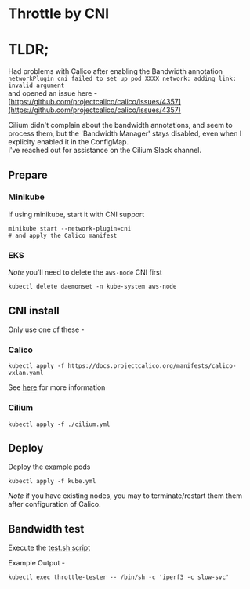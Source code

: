 # Throttle by CNI

# TLDR;

Had problems with Calico after enabling the Bandwidth annotation    
`networkPlugin cni failed to set up pod XXXX network: adding link: invalid argument`  
and opened an issue here -  
[https://github.com/projectcalico/calico/issues/4357](https://github.com/projectcalico/calico/issues/4357)  

Cilium didn't complain about the bandwidth annotations, and seem to process them, but the 'Bandwidth Manager' stays disabled, even when I explicity enabled it in the ConfigMap.  
I've reached out for assistance on the Cilium Slack channel.  

## Prepare 

### Minikube

If using minikube, start it with CNI support  

```
minikube start --network-plugin=cni 
# and apply the Calico manifest
```


### EKS 

*Note* you'll need to delete the `aws-node` CNI first   

```
kubectl delete daemonset -n kube-system aws-node
```

## CNI install

Only use one of these -  

### Calico
```
kubectl apply -f https://docs.projectcalico.org/manifests/calico-vxlan.yaml
```
See [here](https://docs.projectcalico.org/getting-started/kubernetes/managed-public-cloud/eks) for more information

### Cilium 
```
kubectl apply -f ./cilium.yml
```

## Deploy 

Deploy the example pods   

```
kubectl apply -f kube.yml
```

*Note* if you have existing nodes, you may to terminate/restart them them after configuration of Calico.  


## Bandwidth test  

Execute the [test.sh script](./test.sh)  

Example Output - 

```
kubectl exec throttle-tester -- /bin/sh -c 'iperf3 -c slow-svc'

```
